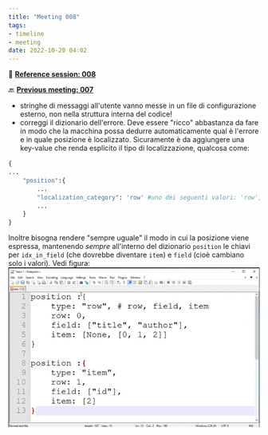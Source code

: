 ```yaml
---
title: "Meeting 008"
tags:
- timeline
- meeting
date: 2022-10-20 04:02
---
```

<span 
		class="ob-timelines"
		data-date="2022-10-20-00">
</span>
📑 [**Reference session: 008**](notes/sessions/session%20008.md)

🔙 [**Previous meeting: 007**](notes/meetings/meeting%20007.md)

+ stringhe di messaggi all'utente vanno messe in un file di configurazione esterno, non nella struttura interna del codice!
+ correggi il dizionario dell'errore. Deve essere "ricco" abbastanza da fare in modo che la macchina possa dedurre automaticamente qual è l'errore e in quale posizione è localizzato. Sicuramente è da aggiungere una key-value che renda esplicito il tipo di localizzazione, qualcosa come:
```python
{
...
	"position":{
		...
		"localization_category": 'row' #uno dei seguenti valori: 'row', 'field', 'item'
		...
	}
}
```
Inoltre bisogna rendere "sempre uguale" il modo in cui la posizione viene espressa, mantenendo *sempre* all'interno del dizionario `position` le chiavi per `idx_in_field` (che dovrebbe diventare `item`) e `field` (cioè cambiano solo i valori). Vedi figura:
![Silvio's draft example of the position data expressed in a rich way](images/example_of_rich_position_dictionary.jpg)


